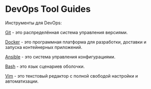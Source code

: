 # DevOps Tool Guides

Инструменты для DevOps:

[Git](docs/Git.md) - это распределённая система управления версиями.

[Docker](docs/Docker.md) - это программная платформа для разработки,
доставки и запуска контейнерных приложений.

[Ansible](docs/Ansible.md) - это система управления конфигурациями.

[Bash](docs/Bash.md) - это язык сценариев оболочки.

[Vim](docs/Vim.md) - это текстовый редактор с полной свободой настройки и автоматизации.
